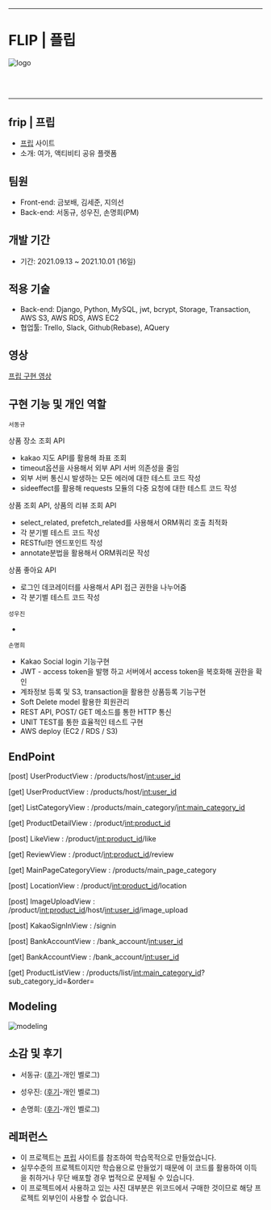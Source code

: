 ##

---

# FLIP | 플립

<img src='./flip_log.png' alt='logo'>

<br><br>

---

## frip | 프립

- [프립](https://www.frip.co.kr/) 사이트
- 소개: 여가, 액티비티 공유 플랫폼



## 팀원

- Front-end: 금보배, 김세준, 지의선
- Back-end: 서동규, 성우진, 손명희(PM)



## 개발 기간

- 기간: 2021.09.13 ~ 2021.10.01 (16일)



## 적용 기술

- Back-end: Django, Python, MySQL, jwt, bcrypt, Storage, Transaction, AWS S3, AWS RDS, AWS EC2
- 협업툴: Trello, Slack, Github(Rebase), AQuery



## 영상

[프립 구현 영상](https://www.youtube.com/watch?v=HCuxxzqOLsM)



## 구현 기능 및 개인 역할

`서동규`

상품 장소 조회 API

- kakao 지도 API를 활용해 좌표 조회 
- timeout옵션을 사용해서 외부 API 서버 의존성을 줄임
- 외부 서버 통신시 발생하는 모든 에러에 대한 테스트 코드 작성 
- sideeffect를 활용해 requests 모듈의 다중 요청에 대한 테스트 코드 작성 

상품 조회 API, 상품의 리뷰 조회 API

- select_related, prefetch_related를 사용해서 ORM쿼리 호출 최적화 
- 각 분기별 테스트 코드 작성 
- RESTful한 엔드포인트 작성 
- annotate분법을 활용해서 ORM쿼리문 작성 

상품 좋아요 API
- 로그인 데코레이터를 사용해서 API 접근 권한을 나누어줌 
- 각 분기별 테스트 코드 작성 


`성우진`

-

`손명희`
- Kakao Social login 기능구현
- JWT - access token을 발행 하고 서버에서 access token을 복호화해 권한을 확인
- 계좌정보 등록 및 S3, transaction을 활용한 상품등록 기능구현
- Soft Delete model 활용한 회원관리
- REST API, POST/ GET 메소드를 통한 HTTP 통신
- UNIT TEST를 통한 효율적인 테스트 구현
- AWS deploy (EC2 / RDS / S3)


## EndPoint

[post] UserProductView         : /products/host/<int:user_id> <br>

[get] UserProductView          : /products/host/<int:user_id> <br>

[get] ListCategoryView         : /products/main_category/<int:main_category_id> <br>

[get] ProductDetailView        : /product/<int:product_id> <br>

[post] LikeView                : /product/<int:product_id>/like<br>

[get] ReviewView               : /product/<int:product_id>/review <br>

[get] MainPageCategoryView     : /products/main_page_category

[post] LocationView            : /product/<int:product_id>/location

[post] ImageUploadView         : /product/<int:product_id>/host/<int:user_id>/image_upload

[post] KakaoSignInView         : /signin

[post] BankAccountView         : /bank_account/<int:user_id>

[get] BankAccountView          : /bank_account/<int:user_id>

[get] ProductListView          : /products/list/<int:main_category_id>?sub_category_id=&order=



## Modeling

<img src='./FLIP_modeling_V3.png' alt='modeling'>

## 소감 및 후기

- 서동규: ([후기](https://업로드후수정.com)-개인 벨로그)

- 성우진: ([후기](https://업로드후수정.com)-개인 벨로그)

- 손명희: ([후기](https://업로드후수정.com)-개인 벨로그)


## 레퍼런스

- 이 프로젝트는 [프립](https://www.frip.co.kr/) 사이트를 참조하여 학습목적으로 만들었습니다.
- 실무수준의 프로젝트이지만 학습용으로 만들었기 때문에 이 코드를 활용하여 이득을 취하거나 무단 배포할 경우 법적으로 문제될 수 있습니다.
- 이 프로젝트에서 사용하고 있는 사진 대부분은 위코드에서 구매한 것이므로 해당 프로젝트 외부인이 사용할 수 없습니다.